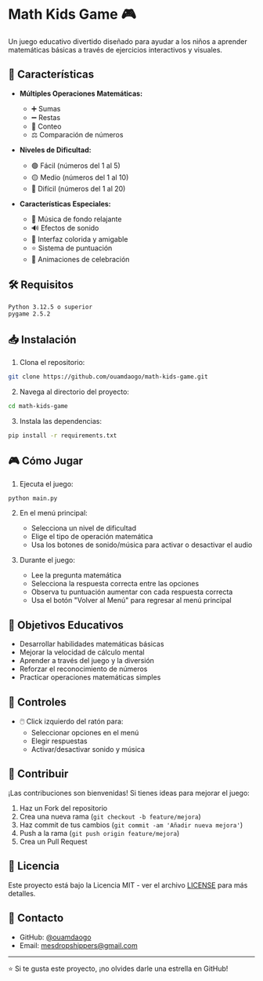 # Math Kids Game 🎮

Un juego educativo divertido diseñado para ayudar a los niños a aprender matemáticas básicas a través de ejercicios interactivos y visuales.

## 🌟 Características

- **Múltiples Operaciones Matemáticas:**
  - ➕ Sumas
  - ➖ Restas
  - 🔢 Conteo
  - ⚖️ Comparación de números

- **Niveles de Dificultad:**
  - 🟢 Fácil (números del 1 al 5)
  - 🟡 Medio (números del 1 al 10)
  - 🔴 Difícil (números del 1 al 20)

- **Características Especiales:**
  - 🎵 Música de fondo relajante
  - 🔊 Efectos de sonido
  - 🎨 Interfaz colorida y amigable
  - ⭐ Sistema de puntuación
  - 🎉 Animaciones de celebración

## 🛠️ Requisitos

```bash
Python 3.12.5 o superior
pygame 2.5.2
```

## 📥 Instalación

1. Clona el repositorio:
```bash
git clone https://github.com/ouamdaogo/math-kids-game.git
```

2. Navega al directorio del proyecto:
```bash
cd math-kids-game
```

3. Instala las dependencias:
```bash
pip install -r requirements.txt
```

## 🎮 Cómo Jugar

1. Ejecuta el juego:
```bash
python main.py
```

2. En el menú principal:
   - Selecciona un nivel de dificultad
   - Elige el tipo de operación matemática
   - Usa los botones de sonido/música para activar o desactivar el audio

3. Durante el juego:
   - Lee la pregunta matemática
   - Selecciona la respuesta correcta entre las opciones
   - Observa tu puntuación aumentar con cada respuesta correcta
   - Usa el botón "Volver al Menú" para regresar al menú principal

## 🎯 Objetivos Educativos

- Desarrollar habilidades matemáticas básicas
- Mejorar la velocidad de cálculo mental
- Aprender a través del juego y la diversión
- Reforzar el reconocimiento de números
- Practicar operaciones matemáticas simples

## 🔧 Controles

- 🖱️ Click izquierdo del ratón para:
  - Seleccionar opciones en el menú
  - Elegir respuestas
  - Activar/desactivar sonido y música

## 👥 Contribuir

¡Las contribuciones son bienvenidas! Si tienes ideas para mejorar el juego:

1. Haz un Fork del repositorio
2. Crea una nueva rama (`git checkout -b feature/mejora`)
3. Haz commit de tus cambios (`git commit -am 'Añadir nueva mejora'`)
4. Push a la rama (`git push origin feature/mejora`)
5. Crea un Pull Request

## 📝 Licencia

Este proyecto está bajo la Licencia MIT - ver el archivo [LICENSE](LICENSE) para más detalles.

## 🤝 Contacto

- GitHub: [@ouamdaogo](https://github.com/ouamdaogo)
- Email: mesdropshippers@gmail.com

---
⭐ Si te gusta este proyecto, ¡no olvides darle una estrella en GitHub!
